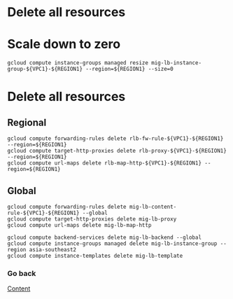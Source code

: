 # Delete all resources

# Scale down to zero
```
gcloud compute instance-groups managed resize mig-lb-instance-group-${VPC1}-${REGION1} --region=${REGION1} --size=0
```

# Delete all resources
## Regional

```
gcloud compute forwarding-rules delete rlb-fw-rule-${VPC1}-${REGION1} --region=${REGION1}
gcloud compute target-http-proxies delete rlb-proxy-${VPC1}-${REGION1} --region=${REGION1}
gcloud compute url-maps delete rlb-map-http-${VPC1}-${REGION1} --region=${REGION1}
```

## Global
```
gcloud compute forwarding-rules delete mig-lb-content-rule-${VPC1}-${REGION1} --global
gcloud compute target-http-proxies delete mig-lb-proxy
gcloud compute url-maps delete mig-lb-map-http

gcloud compute backend-services delete mig-lb-backend --global
gcloud compute instance-groups managed delete mig-lb-instance-group --region asia-southeast2
gcloud compute instance-templates delete mig-lb-template
```

### Go back
[Content](https://github.com/adithaha/gcp-tutorial/blob/main/glb/readme.md)

